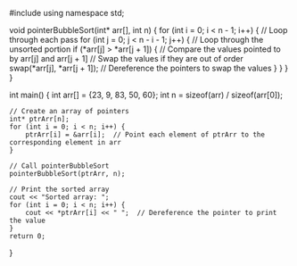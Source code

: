 #include <iostream>
using namespace std;

void pointerBubbleSort(int* arr[], int n) {
    for (int i = 0; i < n - 1; i++) {  // Loop through each pass
        for (int j = 0; j < n - i - 1; j++) {  // Loop through the unsorted portion
            if (*arr[j] > *arr[j + 1]) {  // Compare the values pointed to by arr[j] and arr[j + 1]
                // Swap the values if they are out of order
                swap(*arr[j], *arr[j + 1]);  // Dereference the pointers to swap the values
            }
        }
    }
}

int main() {
    int arr[] = {23, 9, 83, 50, 60};
    int n = sizeof(arr) / sizeof(arr[0]);
    
    // Create an array of pointers
    int* ptrArr[n];
    for (int i = 0; i < n; i++) {
        ptrArr[i] = &arr[i];  // Point each element of ptrArr to the corresponding element in arr
    }

    // Call pointerBubbleSort
    pointerBubbleSort(ptrArr, n);
    
    // Print the sorted array
    cout << "Sorted array: ";
    for (int i = 0; i < n; i++) {
        cout << *ptrArr[i] << " ";  // Dereference the pointer to print the value
    }
    return 0;
}
